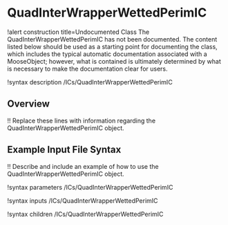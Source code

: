 # QuadInterWrapperWettedPerimIC

!alert construction title=Undocumented Class
The QuadInterWrapperWettedPerimIC has not been documented. The content listed below should be used as a starting point for
documenting the class, which includes the typical automatic documentation associated with a
MooseObject; however, what is contained is ultimately determined by what is necessary to make the
documentation clear for users.

!syntax description /ICs/QuadInterWrapperWettedPerimIC

## Overview

!! Replace these lines with information regarding the QuadInterWrapperWettedPerimIC object.

## Example Input File Syntax

!! Describe and include an example of how to use the QuadInterWrapperWettedPerimIC object.

!syntax parameters /ICs/QuadInterWrapperWettedPerimIC

!syntax inputs /ICs/QuadInterWrapperWettedPerimIC

!syntax children /ICs/QuadInterWrapperWettedPerimIC
